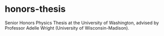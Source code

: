 # honors-thesis
Senior Honors Physics Thesis at the University of Washington, advised by Professor Adelle Wright (University of Wisconsin-Madison).
